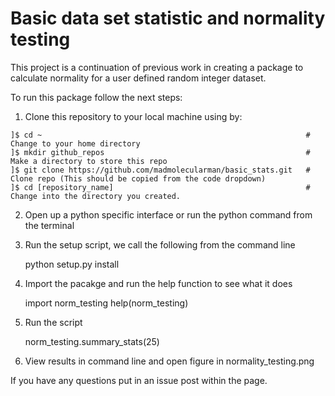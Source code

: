 # Basic data set statistic and normality testing

This project is a continuation of previous work in creating a package to calculate normality for a user defined random integer dataset.

To run this package follow the next steps:

1) Clone this repository to your local machine using by:

~~~
]$ cd ~                                                           # Change to your home directory
]$ mkdir github_repos                                             # Make a directory to store this repo
]$ git clone https://github.com/madmolecularman/basic_stats.git   # Clone repo (This should be copied from the code dropdown)
]$ cd [repository_name]                                           # Change into the directory you created.
~~~

2) Open up a python specific interface or run the python command from the terminal


3) Run the setup script, we call the following from the command line

    python setup.py install
    
3) Import the pacakge and run the help function to see what it does

    import norm_testing
    help(norm_testing)
    
4) Run the script

    norm_testing.summary_stats(25)
    
5) View results in command line and open figure in normality_testing.png

If you have any questions put in an issue post within the page.

